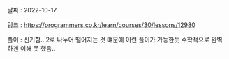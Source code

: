 날짜 : 2022-10-17

링크 : https://programmers.co.kr/learn/courses/30/lessons/12980

풀이 :
신기함.. 2로 나누어 떨어지는 것 떄문에 이런 풀이가 가능한듯
수학적으로 완벽하겐 이해 못 했음..

